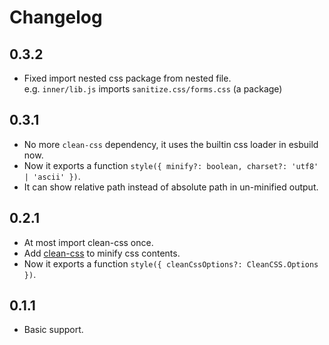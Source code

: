 # Changelog

## 0.3.2

- Fixed import nested css package from nested file.\
  e.g. `inner/lib.js` imports `sanitize.css/forms.css` (a package)

## 0.3.1

- No more `clean-css` dependency, it uses the builtin css loader in esbuild now.
- Now it exports a function `style({ minify?: boolean, charset?: 'utf8' | 'ascii' })`.
- It can show relative path instead of absolute path in un-minified output.

## 0.2.1

- At most import clean-css once.
- Add [clean-css](https://github.com/jakubpawlowicz/clean-css) to minify css contents.
- Now it exports a function `style({ cleanCssOptions?: CleanCSS.Options })`.

## 0.1.1

- Basic support.
